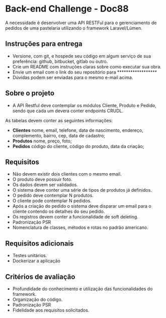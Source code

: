 # Back-end Challenge - Doc88
A necessidade é desenvolver uma API RESTFul para o gerenciamento de pedidos de uma pastelaria utilizando o framework Laravel/Lúmen.

## Instruções para entrega
- Versione, com git, e hospede seu código em algum serviço de sua preferência: github, bitbucket, gitlab ou outro.
- Crie um README com instruções claras sobre como executar sua obra.
- Envie um email com o link do seu repositório para ******************
- Dúvidas podem ser enviadas para o mesmo e-mail acima.

## Sobre o projeto
- A API Restful deve contemplar os módulos Cliente, Produto e Pedido, sendo que cada um devera conter endpoints CRUDL.

As tabelas devem conter as seguintes informações:
- **Clientes** nome, email, telefone, data de nascimento, endereço, complemento, bairro, cep, data de cadastro;
- **Produtos** nome, preço, foto;
- **Pedidos** código do cliente, código do produto, data da criação;

## Requisitos
- Não devem existir dois clientes com o mesmo email.
- O produto deve possuir foto.
- Os dados devem ser validados.
- O sistema deve conter uma série de tipos de produtos já definidos.
- O pedido deve contemplar N produtos.
- O cliente pode contemplar N pedidos.
- Após a criação do pedido o sistema deve disparar um email para o cliente contendo os detalhes do seu pedido.
- Os registros devem conter a funcionalidade de soft deleting.
- Padronização PSR
- Nomenclatura de classes, métodos e rotas no padrão americano.

## Requisitos adicionais
- Testes unitários.
- Dockerizar a aplicação

## Critérios de avaliação
- Profundidade do conhecimento e utilização das funcionalidades do framework.
- Organização do código.
- Padronização PSR
- Fidelidade aos requisitos solicitados.
